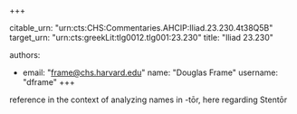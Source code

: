 +++


citable_urn: "urn:cts:CHS:Commentaries.AHCIP:Iliad.23.230.4t38Q5B"
target_urn: "urn:cts:greekLit:tlg0012.tlg001:23.230"
title: "Iliad 23.230"

authors:
- email: "frame@chs.harvard.edu"
  name: "Douglas Frame"
  username: "dframe"
+++

<p>reference in the context of analyzing names in -tōr, here regarding Stentōr</p>